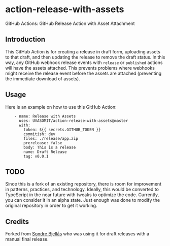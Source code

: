 # action-release-with-assets

GitHub Actions: GitHub Release Action with Asset Attachment

## Introduction

This GitHub Action is for creating a release in draft form, uploading assets to that draft, and then updating the release to remove the draft status. In this way, any GitHub webhook release events with `release` or `published` actions will have the assets attached. This prevents problems where webhooks might receive the release event before the assets are attached (preventing the immediate download of assets).

## Usage

Here is an example on how to use this GitHub Action:

```
    - name: Release with Assets
      uses: UVASOMIT/action-release-with-assets@master
      with:
        token: ${{ secrets.GITHUB_TOKEN }}
        commitish: dev
        files: ./release/app.zip
        prerelease: false
        body: This is a release
        name: Draft Release
        tag: v0.0.1
```

## TODO

Since this is a fork of an existing repository, there is room for improvement in patterns, practices, and technology. Ideally, this would be converted to TypeScript in the near future with tweaks to optimize the code. Currently, you can consider it in an alpha state. Just enough was done to modify the original repository in order to get it working.

## Credits

Forked from [Sondre Bjellås](https://github.com/sondreb/action-release) who was using it for draft releases with a manual final release.
